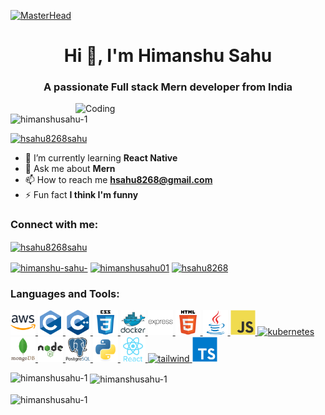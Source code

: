  [![MasterHead](https://pbs.twimg.com/media/DEK7kmzXYAAe1z-.jpg)](https://tse1.mm.bing.net/th?id=OIP.N1RAjyTYbbrA0kpARUDBVQHaEK&pid=Api&P=0&h=220)

<h1 align="center">Hi 👋, I'm Himanshu Sahu</h1>
<h3 align="center">A passionate Full stack Mern developer from India</h3>

<img align="right" alt="Coding" width="400" src="https://getinfolist.com/wp-content/uploads/2015/08/Learn-coding-online.jpeg">
<p align="left"> <img src="https://komarev.com/ghpvc/?username=himanshusahu-1&label=Profile%20views&color=0e75b6&style=flat" alt="himanshusahu-1" /> </p>

<p align="left"> <a href="https://twitter.com/hsahu8268sahu" target="blank"><img src="https://img.shields.io/twitter/follow/hsahu8268sahu?logo=twitter&style=for-the-badge" alt="hsahu8268sahu" /></a> </p>

- 🌱 I’m currently learning **React Native**
- 💬 Ask me about **Mern**
- 📫 How to reach me **hsahu8268@gmail.com**
- ⚡ Fun fact **I think I'm funny**

<h3 align="left">Connect with me:</h3>
<p align="left">
<a href="https://twitter.com/hsahu8268sahu" target="blank"><img align="center" src="https://raw.githubusercontent.com/rahuldkjain/github-profile-readme-generator/master/src/images/icons/Social/twitter.svg" alt="hsahu8268sahu" height="30" width="40" /></a>

<a href="https://linkedin.com/in/himanshu-sahu-" target="blank"><img align="center" src="https://raw.githubusercontent.com/rahuldkjain/github-profile-readme-generator/master/src/images/icons/Social/linked-in-alt.svg" alt="himanshu-sahu-" height="30" width="40" /></a>
<a href="https://www.codechef.com/users/himanshusahu01" target="blank"><img align="center" src="https://cdn.jsdelivr.net/npm/simple-icons@3.1.0/icons/codechef.svg" alt="himanshusahu01" height="30" width="40" /></a>
<a href="https://leetcode.com/hsahu8268/" target="blank"><img align="center" src="https://raw.githubusercontent.com/rahuldkjain/github-profile-readme-generator/master/src/images/icons/Social/leet-code.svg" alt="hsahu8268" height="30" width="40" /></a>
</p>

<h3 align="left">Languages and Tools:</h3>
<p align="left">
<a href="https://aws.amazon.com" target="_blank" rel="noreferrer"> <img src="https://raw.githubusercontent.com/devicons/devicon/master/icons/amazonwebservices/amazonwebservices-original-wordmark.svg" alt="aws" width="40" height="40"/> </a>
<a href="https://www.cprogramming.com/" target="_blank" rel="noreferrer"> <img src="https://raw.githubusercontent.com/devicons/devicon/master/icons/c/c-original.svg" alt="c" width="40" height="40"/> </a>
<a href="https://www.w3schools.com/cpp/" target="_blank" rel="noreferrer"> <img src="https://raw.githubusercontent.com/devicons/devicon/master/icons/cplusplus/cplusplus-original.svg" alt="cplusplus" width="40" height="40"/> </a>
<a href="https://www.w3schools.com/css/" target="_blank" rel="noreferrer"> <img src="https://raw.githubusercontent.com/devicons/devicon/master/icons/css3/css3-original-wordmark.svg" alt="css3" width="40" height="40"/> </a>
<a href="https://www.docker.com/" target="_blank" rel="noreferrer"> <img src="https://raw.githubusercontent.com/devicons/devicon/master/icons/docker/docker-original-wordmark.svg" alt="docker" width="40" height="40"/> </a>
<a href="https://expressjs.com" target="_blank" rel="noreferrer"> <img src="https://raw.githubusercontent.com/devicons/devicon/master/icons/express/express-original-wordmark.svg" alt="express" width="40" height="40"/> </a>
<a href="https://www.w3.org/html/" target="_blank" rel="noreferrer"> <img src="https://raw.githubusercontent.com/devicons/devicon/master/icons/html5/html5-original-wordmark.svg" alt="html5" width="40" height="40"/> </a>
<a href="https://www.java.com" target="_blank" rel="noreferrer"> <img src="https://raw.githubusercontent.com/devicons/devicon/master/icons/java/java-original.svg" alt="java" width="40" height="40"/> </a>
<a href="https://developer.mozilla.org/en-US/docs/Web/JavaScript" target="_blank" rel="noreferrer"> <img src="https://raw.githubusercontent.com/devicons/devicon/master/icons/javascript/javascript-original.svg" alt="javascript" width="40" height="40"/> </a>
<a href="https://kubernetes.io" target="_blank" rel="noreferrer"> <img src="https://www.vectorlogo.zone/logos/kubernetes/kubernetes-icon.svg" alt="kubernetes" width="40" height="40"/> </a>
<a href="https://www.mongodb.com/" target="_blank" rel="noreferrer"> <img src="https://raw.githubusercontent.com/devicons/devicon/master/icons/mongodb/mongodb-original-wordmark.svg" alt="mongodb" width="40" height="40"/> </a>
<a href="https://nodejs.org" target="_blank" rel="noreferrer"> <img src="https://raw.githubusercontent.com/devicons/devicon/master/icons/nodejs/nodejs-original-wordmark.svg" alt="nodejs" width="40" height="40"/> </a>
<a href="https://www.postgresql.org" target="_blank" rel="noreferrer"> <img src="https://raw.githubusercontent.com/devicons/devicon/master/icons/postgresql/postgresql-original-wordmark.svg" alt="postgresql" width="40" height="40"/> </a>
<a href="https://www.python.org" target="_blank" rel="noreferrer"> <img src="https://raw.githubusercontent.com/devicons/devicon/master/icons/python/python-original.svg" alt="python" width="40" height="40"/> </a>
<a href="https://reactjs.org/" target="_blank" rel="noreferrer"> <img src="https://raw.githubusercontent.com/devicons/devicon/master/icons/react/react-original-wordmark.svg" alt="react" width="40" height="40"/> </a>
<a href="https://tailwindcss.com/" target="_blank" rel="noreferrer"> <img src="https://www.vectorlogo.zone/logos/tailwindcss/tailwindcss-icon.svg" alt="tailwind" width="40" height="40"/> </a>
<a href="https://www.typescriptlang.org/" target="_blank" rel="noreferrer"><img src="https://raw.githubusercontent.com/devicons/devicon/master/icons/typescript/typescript-original.svg" alt="typescript" width="40" height="40"/> </a>
</p>

<p><img align="left" src="https://github-readme-stats.vercel.app/api/top-langs?username=himanshusahu-1&show_icons=true&locale=en&layout=compact" alt="himanshusahu-1" /></p>

<p>&nbsp;<img align="center" src="https://github-readme-stats.vercel.app/api?username=himanshusahu-1&show_icons=true&locale=en" alt="himanshusahu-1" /></p>

<p><img align="center" src="https://github-readme-streak-stats.herokuapp.com/?user=himanshusahu-1&" alt="himanshusahu-1" /></p>
